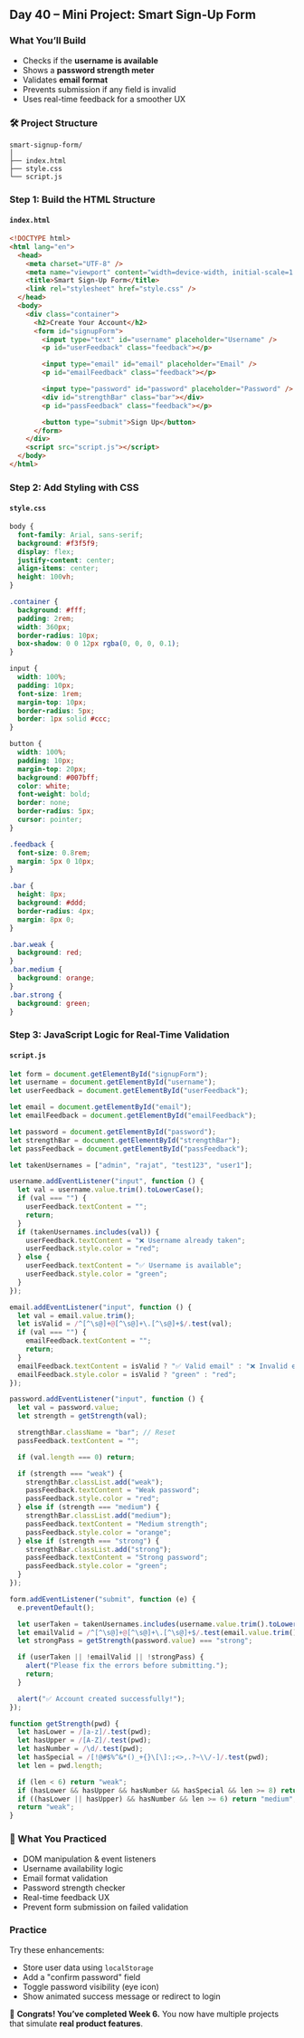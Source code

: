 <article class="day-block">

## Day 40 – Mini Project: Smart Sign-Up Form

### What You’ll Build

* Checks if the **username is available**
* Shows a **password strength meter**
* Validates **email format**
* Prevents submission if any field is invalid
* Uses real-time feedback for a smoother UX

<div class="section-break"></div>

### 🛠 Project Structure

```plaintext
smart-signup-form/
│
├── index.html
├── style.css
└── script.js
```

<div class="section-break"></div>

### Step 1: Build the HTML Structure

#### `index.html`

```html
<!DOCTYPE html>
<html lang="en">
  <head>
    <meta charset="UTF-8" />
    <meta name="viewport" content="width=device-width, initial-scale=1.0" />
    <title>Smart Sign-Up Form</title>
    <link rel="stylesheet" href="style.css" />
  </head>
  <body>
    <div class="container">
      <h2>Create Your Account</h2>
      <form id="signupForm">
        <input type="text" id="username" placeholder="Username" />
        <p id="userFeedback" class="feedback"></p>

        <input type="email" id="email" placeholder="Email" />
        <p id="emailFeedback" class="feedback"></p>

        <input type="password" id="password" placeholder="Password" />
        <div id="strengthBar" class="bar"></div>
        <p id="passFeedback" class="feedback"></p>

        <button type="submit">Sign Up</button>
      </form>
    </div>
    <script src="script.js"></script>
  </body>
</html>
```

<div class="section-break"></div>

### Step 2: Add Styling with CSS

#### `style.css`

```css
body {
  font-family: Arial, sans-serif;
  background: #f3f5f9;
  display: flex;
  justify-content: center;
  align-items: center;
  height: 100vh;
}

.container {
  background: #fff;
  padding: 2rem;
  width: 360px;
  border-radius: 10px;
  box-shadow: 0 0 12px rgba(0, 0, 0, 0.1);
}

input {
  width: 100%;
  padding: 10px;
  font-size: 1rem;
  margin-top: 10px;
  border-radius: 5px;
  border: 1px solid #ccc;
}

button {
  width: 100%;
  padding: 10px;
  margin-top: 20px;
  background: #007bff;
  color: white;
  font-weight: bold;
  border: none;
  border-radius: 5px;
  cursor: pointer;
}

.feedback {
  font-size: 0.8rem;
  margin: 5px 0 10px;
}

.bar {
  height: 8px;
  background: #ddd;
  border-radius: 4px;
  margin: 8px 0;
}

.bar.weak {
  background: red;
}
.bar.medium {
  background: orange;
}
.bar.strong {
  background: green;
}
```

<div class="section-break"></div>

### Step 3: JavaScript Logic for Real-Time Validation

#### `script.js`

```js
let form = document.getElementById("signupForm");
let username = document.getElementById("username");
let userFeedback = document.getElementById("userFeedback");

let email = document.getElementById("email");
let emailFeedback = document.getElementById("emailFeedback");

let password = document.getElementById("password");
let strengthBar = document.getElementById("strengthBar");
let passFeedback = document.getElementById("passFeedback");

let takenUsernames = ["admin", "rajat", "test123", "user1"];

username.addEventListener("input", function () {
  let val = username.value.trim().toLowerCase();
  if (val === "") {
    userFeedback.textContent = "";
    return;
  }
  if (takenUsernames.includes(val)) {
    userFeedback.textContent = "❌ Username already taken";
    userFeedback.style.color = "red";
  } else {
    userFeedback.textContent = "✅ Username is available";
    userFeedback.style.color = "green";
  }
});

email.addEventListener("input", function () {
  let val = email.value.trim();
  let isValid = /^[^\s@]+@[^\s@]+\.[^\s@]+$/.test(val);
  if (val === "") {
    emailFeedback.textContent = "";
    return;
  }
  emailFeedback.textContent = isValid ? "✅ Valid email" : "❌ Invalid email";
  emailFeedback.style.color = isValid ? "green" : "red";
});

password.addEventListener("input", function () {
  let val = password.value;
  let strength = getStrength(val);

  strengthBar.className = "bar"; // Reset
  passFeedback.textContent = "";

  if (val.length === 0) return;

  if (strength === "weak") {
    strengthBar.classList.add("weak");
    passFeedback.textContent = "Weak password";
    passFeedback.style.color = "red";
  } else if (strength === "medium") {
    strengthBar.classList.add("medium");
    passFeedback.textContent = "Medium strength";
    passFeedback.style.color = "orange";
  } else if (strength === "strong") {
    strengthBar.classList.add("strong");
    passFeedback.textContent = "Strong password";
    passFeedback.style.color = "green";
  }
});

form.addEventListener("submit", function (e) {
  e.preventDefault();

  let userTaken = takenUsernames.includes(username.value.trim().toLowerCase());
  let emailValid = /^[^\s@]+@[^\s@]+\.[^\s@]+$/.test(email.value.trim());
  let strongPass = getStrength(password.value) === "strong";

  if (userTaken || !emailValid || !strongPass) {
    alert("Please fix the errors before submitting.");
    return;
  }

  alert("✅ Account created successfully!");
});

function getStrength(pwd) {
  let hasLower = /[a-z]/.test(pwd);
  let hasUpper = /[A-Z]/.test(pwd);
  let hasNumber = /\d/.test(pwd);
  let hasSpecial = /[!@#$%^&*()_+{}\[\]:;<>,.?~\\/-]/.test(pwd);
  let len = pwd.length;

  if (len < 6) return "weak";
  if (hasLower && hasUpper && hasNumber && hasSpecial && len >= 8) return "strong";
  if ((hasLower || hasUpper) && hasNumber && len >= 6) return "medium";
  return "weak";
}
```

<div class="section-break"></div>

### 🔄 What You Practiced

* DOM manipulation & event listeners
* Username availability logic
* Email format validation
* Password strength checker
* Real-time feedback UX
* Prevent form submission on failed validation

<div class="section-break"></div>

<div class="practice">

### Practice

Try these enhancements:

* Store user data using `localStorage`
* Add a "confirm password" field
* Toggle password visibility (eye icon)
* Show animated success message or redirect to login

</div>

🎉 **Congrats! You’ve completed Week 6.** You now have multiple projects that simulate **real product features**.

</article>
